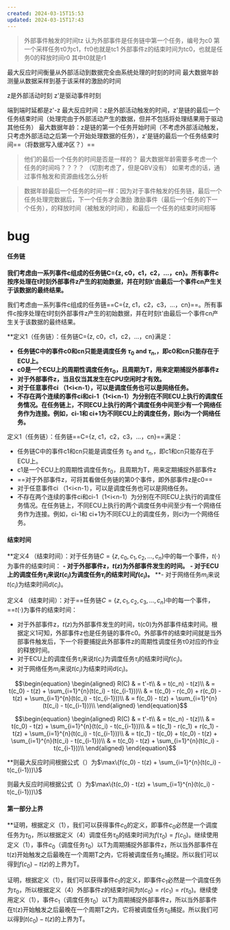 ```yaml
---
created: 2024-03-15T15:53
updated: 2024-03-15T17:43
---
```


> 外部事件触发的时间tz
> 认为外部事件是任务链中第一个任务，编号为c0
> 第一个采样任务τ0为c1，fτ0也就是tc1
> 外部事件z的结束时间为tc0，也就是任务0的释放时间r0
> 其中t0就是r1
> 

最大反应时间衡量从外部活动到数据完全由系统处理的时刻的时间
最大数据年龄测量从数据采样到基于该采样的激励的时间


z是外部活动时刻
z'是驱动事件时刻

端到端时延都是z'-z
最大反应时间：z是外部活动触发的时间，z'是链的最后一个任务结束时间（处理完由于外部活动产生的数据，但并不包括将处理结果用于驱动其他任务）
最大数据年龄：z是链的第一个任务开始时间（不考虑外部活动触发，只考虑外部活动之后第一个开始处理数据的任务），z'是链的最后一个任务结束时间==（将数据写入缓冲区？）==

> 他们的最后一个任务的时间是否是一样的？
> 最大数据年龄需要多考虑一个任务的时间吗？？？？
> （切割考虑了，但是QBV没有）
> 如果考虑的话，通过事件触发和资源曲线怎么分析

> 数据年龄最后一个任务的时间一样：因为对于事件触发的任务链，最后一个任务处理完数据后，下一个任务才会激励
> 激励事件（最后一个任务的下一个任务），的释放时间（被触发的时间），和最后一个任务的结束时间相等


# bug
#### 任务链
**我们考虑由一系列事件c组成的任务链C={z, c0，c1，c2，...，cn}。所有事件c按序处理在t时刻外部事件z产生的初始数据，并在时刻t'由最后一个事件cn产生关于该数据的最终结果。**

我们考虑由一系列事件c组成的任务链==C={z, c1，c2，c3，...，cn}==。所有事件c按序处理在t时刻外部事件z产生的初始数据，并在时刻t'由最后一个事件cn产生关于该数据的最终结果。

**定义1（任务链）：任务链C={z, c0，c1，c2，...，cn}满足：
- **任务链C中的事件c0和cn只能是调度任务 $\tau_0$ and $\tau_n$,，即c0和cn只能存在于ECU上。**
- **c0是一个ECU上的周期性调度任务$\tau_0$，且周期为T，用来定期捕捉外部事件z**
- **对于外部事件z，当且仅当其发生在CPU空闲时才有效。**
- **对于任意事件ci （1<i<n-1），可以是调度任务也可以是网络任务。**
- **不存在两个连续的事件ci和ci-1（1<i<n-1）为分别在不同ECU上执行的调度任务情况。在任务链上，不同ECU上执行的两个调度任务中间至少有一个网络任务作为连接。例如，ci-1和 ci+1为不同ECU上的调度任务，则ci为一个网络任务。**

定义1（任务链）：任务链==C={z, c1，c2，c3，...，cn}==满足：
- 任务链C中的事件c1和cn只能是调度任务 $\tau_0$ and $\tau_n$,，即c1和cn只能存在于ECU上。
- c1是一个ECU上的周期性调度任务$\tau_0$，且周期为T，用来定期捕捉外部事件z
- ==对于外部事件z，可将其看做任务链的第0个事件，即外部事件z是c0==
- 对于任意事件ci （1<i<n-1），可以是调度任务也可以是网络任务。
- 不存在两个连续的事件ci和ci-1（1<i<n-1）为分别在不同ECU上执行的调度任务情况。在任务链上，不同ECU上执行的两个调度任务中间至少有一个网络任务作为连接。例如，ci-1和 ci+1为不同ECU上的调度任务，则ci为一个网络任务。

#### 结束时间
**定义4 （结束时间）：对于任务链$C = \{z, c_0, c_1, c_2, ... , c_n\}$中的每一个事件，$t(\cdot )$为事件的结束时间：
**- 对于外部事件z，$t(z)$为外部事件发生的时间。**
**- 对于ECU上的调度任务$\tau_i$来说$t(c_i)$为调度任务$\tau_i$的结束时间$f(c_i)$。**
**- 对于网络任务$m_i$来说$t(c_i)$为结束时间$d(c_i)$。


定义4 （结束时间）：对于==任务链$C = \{z, c_1, c_2, c_3, ... , c_n\}$中的每一个事件，==$t(\cdot )$为事件的结束时间：
- 对于外部事件z，$t(z)$为外部事件发生的时间，t(c0)为外部事件结束时间。根据定义1可知，外部事件z也是任务链的事件c0。外部事件的结束时间就是当外部事件触发后，下一个将要捕捉此外部事件z的周期性调度任务τ0对应的作业的释放时间。
- 对于ECU上的调度任务$\tau_i$来说$t(c_i)$为调度任务$\tau_i$的结束时间$f(c_i)$。
- 对于网络任务$m_i$来说$t(c_i)$为结束时间$d(c_i)$。


$$\begin{equation}
\begin{aligned}
R(C) & = t'-t\\
     & = t(c_n) - t(z)\\
     & = t(c_0) - t(z) + \sum_{i=1}^{n}(t(c_i) - t(c_{i-1}))\\
     & = t(c_0) - r(c_0) + r(c_0) - t(z) + \sum_{i=1}^{n}(t(c_i) - t(c_{i-1}))\\
     & = f(c_0) - t(z) + \sum_{i=1}^{n}(t(c_i) - t(c_{i-1}))\\
\end{aligned}
\end{equation}$$


$$\begin{equation}
\begin{aligned}
R(C) & = t'-t\\
     & = t(c_n) - t(z)\\
     & = t(c_0) - t(z) + \sum_{i=1}^{n}(t(c_i) - t(c_{i-1}))\\
     & = t(c_1) - r(c_1) + r(c_1) - t(z) + \sum_{i=1}^{n}(t(c_i) - t(c_{i-1}))\\
     & = t(c_1) - t(c_0) + t(c_0) - t(z) + \sum_{i=1}^{n}(t(c_i) - t(c_{i-1}))\\
     & = t(c_0) - t(z) + \sum_{i=1}^{n}(t(c_i) - t(c_{i-1}))\\
\end{aligned}
\end{equation}$$


**则最大反应时间根据公式（）为$\max\{f(c_0) - t(z) + \sum_{i=1}^{n}(t(c_i) - t(c_{i-1}))\}$

则最大反应时间根据公式（）为$\max\{t(c_0) - t(z) + \sum_{i=1}^{n}(t(c_i) - t(c_{i-1}))\}$

#### 第一部分上界
**证明，根据定义（1），我们可以获得事件$c_0$的定义，即事件$c_0$必然是一个调度任务为$\tau_0$，所以根据定义（4）调度任务$\tau_0$的结束时间为$f(\tau_0)=f(c_0)$。继续使用定义（1），事件$c_0$（调度任务$\tau_0$）以T为周期捕捉外部事件z，所以当外部事件在t(z)开始触发之后最晚在一个周期T之内，它将被调度任务$\tau_0$捕捉。所以我们可以得到$f(c_0)-t(z)$的上界为T。


证明，根据定义（1），我们可以获得事件$c_1$的定义，即事件$c_1$必然是一个调度任务为$\tau_0$，所以根据定义（4）外部事件z的结束时间为$t(c_0)=r(c_1)=r(\tau_0)$。继续使用定义（1），事件$c_1$（调度任务$\tau_0$）以T为周期捕捉外部事件z，所以当外部事件在t(z)开始触发之后最晚在一个周期T之内，它将被调度任务$\tau_0$捕捉。所以我们可以得到$t(c_0)-t(z)$的上界为T。